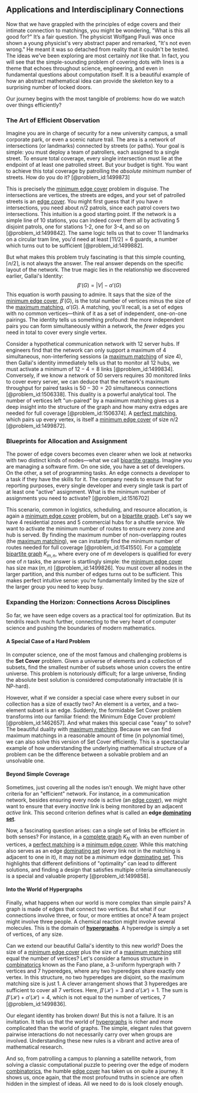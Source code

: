 ## Applications and Interdisciplinary Connections

Now that we have grappled with the principles of edge covers and their intimate connection to matchings, you might be wondering, "What is this all good for?" It’s a fair question. The physicist Wolfgang Pauli was once shown a young physicist's very abstract paper and remarked, "It's not even wrong." He meant it was so detached from reality that it couldn't be tested. The ideas we’ve been exploring are most certainly *not* like that. In fact, you will see that the simple-sounding problem of covering dots with lines is a theme that echoes throughout science, engineering, and even in fundamental questions about computation itself. It is a beautiful example of how an abstract mathematical idea can provide the skeleton key to a surprising number of locked doors.

Our journey begins with the most tangible of problems: how do we watch over things efficiently?

### The Art of Efficient Observation

Imagine you are in charge of security for a new university campus, a small corporate park, or even a scenic nature trail. The area is a network of intersections (or landmarks) connected by streets (or paths). Your goal is simple: you must deploy a team of patrollers, each assigned to a single street. To ensure total coverage, every single intersection must lie at the endpoint of at least one patrolled street. But your budget is tight. You want to achieve this total coverage by patrolling the *absolute minimum* number of streets. How do you do it? [@problem_id:1499873]

This is precisely the [minimum edge cover](@article_id:275726) problem in disguise. The intersections are vertices, the streets are edges, and your set of patrolled streets is an [edge cover](@article_id:273312). You might first guess that if you have $n$ intersections, you need about $n/2$ patrols, since each patrol covers two intersections. This intuition is a good starting point. If the network is a simple line of 10 stations, you can indeed cover them all by activating 5 disjoint patrols, one for stations 1-2, one for 3-4, and so on [@problem_id:1499842]. The same logic tells us that to cover 11 landmarks on a circular tram line, you'd need at least $\lceil 11/2 \rceil = 6$ guards, a number which turns out to be sufficient [@problem_id:1499882].

But what makes this problem truly fascinating is that this simple counting, $\lceil n/2 \rceil$, is not always the answer. The real answer depends on the specific layout of the network. The true magic lies in the relationship we discovered earlier, Gallai's Identity:
$$ \beta'(G) = |V| - \alpha'(G) $$
This equation is worth pausing to admire. It says that the size of the [minimum edge cover](@article_id:275726), $\beta'(G)$, is the total number of vertices minus the size of the [maximum matching](@article_id:268456), $\alpha'(G)$. A matching, you'll recall, is a set of edges with no common vertices—think of it as a set of independent, one-on-one pairings. The identity tells us something profound: the more independent pairs you can form simultaneously within a network, the *fewer* edges you need in total to cover every single vertex.

Consider a hypothetical communication network with 12 server hubs. If engineers find that the network can only support a maximum of 4 simultaneous, non-interfering sessions (a [maximum matching](@article_id:268456) of size 4), then Gallai's identity immediately tells us that to monitor all 12 hubs, we must activate a minimum of $12 - 4 = 8$ links [@problem_id:1499834]. Conversely, if we know a network of 50 servers requires 30 monitored links to cover every server, we can deduce that the network's maximum throughput for paired tasks is $50 - 30 = 20$ simultaneous connections [@problem_id:1506338]. This duality is a powerful analytical tool. The number of vertices left "un-paired" by a maximum matching gives us a deep insight into the structure of the graph and how many extra edges are needed for full coverage [@problem_id:1506374]. A [perfect matching](@article_id:273422), which pairs up every vertex, is itself a [minimum edge cover](@article_id:275726) of size $n/2$ [@problem_id:1499872].

### Blueprints for Allocation and Assignment

The power of edge covers becomes even clearer when we look at networks with two distinct kinds of nodes—what we call [bipartite graphs](@article_id:261957). Imagine you are managing a software firm. On one side, you have a set of developers. On the other, a set of programming tasks. An edge connects a developer to a task if they have the skills for it. The company needs to ensure that for reporting purposes, every single developer and every single task is part of at least one "active" assignment. What is the minimum number of assignments you need to activate? [@problem_id:1516702]

This scenario, common in logistics, scheduling, and resource allocation, is again a [minimum edge cover](@article_id:275726) problem, but on a [bipartite graph](@article_id:153453). Let's say we have 4 residential zones and 5 commercial hubs for a shuttle service. We want to activate the minimum number of routes to ensure every zone and hub is served. By finding the maximum number of non-overlapping routes (the [maximum matching](@article_id:268456)), we can instantly find the minimum number of routes needed for full coverage [@problem_id:1541550]. For a [complete bipartite graph](@article_id:275735) $K_{m,n}$, where every one of $m$ developers is qualified for every one of $n$ tasks, the answer is startlingly simple: the [minimum edge cover](@article_id:275726) has size $\max(m, n)$ [@problem_id:1499826]. You must cover all nodes in the larger partition, and this number of edges turns out to be sufficient. This makes perfect intuitive sense: you're fundamentally limited by the size of the larger group you need to keep busy.

### Expanding the Horizon: Connections Across Disciplines

So far, we have seen edge covers as a practical tool for optimization. But its tendrils reach much further, connecting to the very heart of computer science and pushing the boundaries of modern mathematics.

#### A Special Case of a Hard Problem

In computer science, one of the most famous and challenging problems is the **Set Cover** problem. Given a universe of elements and a collection of subsets, find the smallest number of subsets whose union covers the entire universe. This problem is notoriously difficult; for a large universe, finding the absolute best solution is considered computationally intractable (it is NP-hard).

However, what if we consider a special case where every subset in our collection has a size of exactly two? An element is a vertex, and a two-element subset is an edge. Suddenly, the formidable Set Cover problem transforms into our familiar friend: the Minimum Edge Cover problem! [@problem_id:1462657]. And what makes this special case "easy" to solve? The beautiful duality with [maximum matching](@article_id:268456). Because we can find maximum matchings in a reasonable amount of time (in polynomial time), we can also solve this version of Set Cover efficiently. This is a spectacular example of how understanding the underlying mathematical structure of a problem can be the difference between a solvable problem and an unsolvable one.

#### Beyond Simple Coverage

Sometimes, just covering all the nodes isn't enough. We might have other criteria for an "efficient" network. For instance, in a communication network, besides ensuring every node is active (an [edge cover](@article_id:273312)), we might want to ensure that every *inactive* link is being monitored by an adjacent *active* link. This second criterion defines what is called an **edge [dominating set](@article_id:266066)**.

Now, a fascinating question arises: can a single set of links be efficient in both senses? For instance, in a [complete graph](@article_id:260482) $K_N$ with an even number of vertices, a [perfect matching](@article_id:273422) is a [minimum edge cover](@article_id:275726). While this matching also serves as an edge [dominating set](@article_id:266066) (every link not in the matching is adjacent to one in it), it may not be a *minimum* edge [dominating set](@article_id:266066). This highlights that different definitions of "optimality" can lead to different solutions, and finding a design that satisfies multiple criteria simultaneously is a special and valuable property [@problem_id:1499858].

#### Into the World of Hypergraphs

Finally, what happens when our world is more complex than simple pairs? A graph is made of edges that connect two vertices. But what if our connections involve three, or four, or more entities at once? A team project might involve three people. A chemical reaction might involve several molecules. This is the domain of **[hypergraphs](@article_id:270449)**. A hyperedge is simply a set of vertices, of any size.

Can we extend our beautiful Gallai's identity to this new world? Does the size of a [minimum edge cover](@article_id:275726) plus the size of a [maximum matching](@article_id:268456) still equal the number of vertices? Let's consider a famous structure in [combinatorics](@article_id:143849) known as the Fano plane, a 3-uniform hypergraph with 7 vertices and 7 hyperedges, where any two hyperedges share exactly one vertex. In this structure, no two hyperedges are disjoint, so the maximum matching size is just 1. A clever arrangement shows that 3 hyperedges are sufficient to cover all 7 vertices. Here, $\beta'(\mathcal{H}) = 3$ and $\alpha'(\mathcal{H}) = 1$. The sum is $\beta'(\mathcal{H}) + \alpha'(\mathcal{H}) = 4$, which is not equal to the number of vertices, 7 [@problem_id:1499836].

Our elegant identity has broken down! But this is not a failure. It is an invitation. It tells us that the world of [hypergraphs](@article_id:270449) is richer and more complicated than the world of graphs. The simple, elegant rules that govern pairwise interactions do not necessarily carry over when groups are involved. Understanding these new rules is a vibrant and active area of mathematical research.

And so, from patrolling a campus to planning a satellite network, from solving a classic computational puzzle to peering over the edge of modern [combinatorics](@article_id:143849), the humble [edge cover](@article_id:273312) has taken us on quite a journey. It shows us, once again, that the most profound truths in science are often hidden in the simplest of ideas. All we need to do is look closely enough.